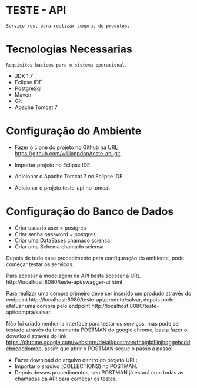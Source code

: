 # TESTE - API
	Serviço rest para realizar compras de produtos.


# Tecnologias Necessarias
	Requisitos basicos para o sistema operacional.

 - JDK 1.7
 - Eclipse IDE
 - PostgreSql
 - Maven
 - Git
 - Apache Tomcat 7
  
# Configuração do Ambiente
  
 - Fazer o clone do projeto no Github na URL https://github.com/willianpdon/teste-api.git
 
 - Importar projeto no Eclipse IDE
 
 - Adicionar o Apache Tomcat 7 no Eclipse IDE 
 
 - Adicionar o projeto teste-api no tomcat
 
# Configuração do Banco de Dados
 - Criar usuario user = postgres
 - Criar senha password = postgres
 - Criar uma DataBases chamado sciensa 
 - Criar uma Schema  chamado sciensa
 
 
Depois de todo esse procedimento para configuração do ambiente, pode começar testar os serviços. 
 	
Para acessar a modelagem da API basta acessar a URL http://localhost:8080/teste-api/swagger-ui.html

Para realizar uma compra primeiro deve ser inserido um produdo através do endpoint http://localhost:8080/teste-api/produto/salvar, depois pode efetuar uma compra pelo endpoint http://localhost:8080/teste-api/compra/salvar.

Não foi criado nenhuma interface para testar os serviços, mas pode ser testado através da ferramenta POSTMAN do google chrome, basta fazer o download através do link https://chrome.google.com/webstore/detail/postman/fhbjgbiflinjbdggehcddcbncdddomop, assim que abrir o POSTMAN segue o passo a passo:


- Fazer download do arquivo dentro do projeto URL:
- Importar o arquivo (COLLECTIONS) no POSTMAN.
- Depois desses procedimentos, seu POSTMAN já estará com todas as chamadas da API para começar os testes.






 	 
 
 
  